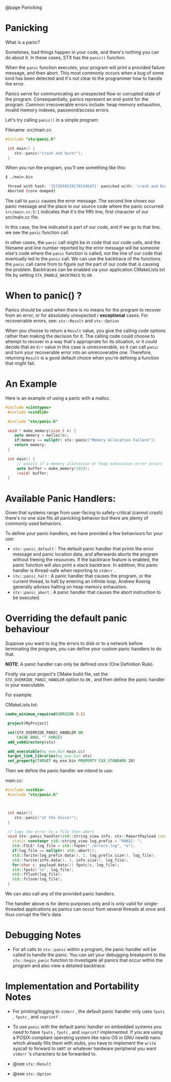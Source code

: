 @page Panicking

# Panicking

What is a panic?

Sometimes, bad things happen in your code, and there's nothing you can do about it. In these cases, STX has the `panic()` function.

When the `panic` function executes, your program will print a provided failure message, and then abort. This most commonly occurs when a bug of some kind has been detected and it's not clear to the programmer how to handle the error.

Panics serve for communicating an unexpected flow or corrupted state of the program. Consequentially, panics represent an end-point for the program. Common irrecoverable errors include: heap memory exhaustion, invalid memory indexes, password/access errors.

Let's try calling `panic()` in a simple program:

Filename: src/main.cc

```cpp
#include "stx/panic.h"

 int main() {
    stx::panic("crash and burn!");
 }
```

When you run the program, you'll see something like this:

```sh
$ ./main.bin

 thread with hash: '15729502191765196471' panicked with: 'crash and burn!' at function: 'main' [src/main.cc:5:1]
 Aborted (core dumped)
```

The call to `panic` causes the error message. The second line shows our panic message and the place in our source code where the panic occurred: `src/main.cc:5:1` indicates that it's the fifth line, first character of our src/main.cc file.

In this case, the line indicated is part of our code, and if we go to that line, we see the `panic` function call.

In other cases, the `panic` call might be in code that our code calls, and the filename and line number reported by the error message will be someone else's code where the `panic` function is called, not the line of our code that eventually led to the `panic` call. We can use the backtrace of the functions the `panic` call came from to figure out the part of our code that is causing the problem. Backtraces can be enabled via your application CMakeLists.txt file by setting `STX_ENABLE_BACKTRACE` to `ON` .

# When to panic() ?

Panics should be used when there is no means for the program to recover from an error, or for absolutely unexpected / **exceptional** cases. For recoverrable errors, see: `stx::Result` and `stx::Option`

When you choose to return a `Result` value, you give the calling code options rather than making the decision for it. The calling code could choose to attempt to recover in a way that's appropriate for its situation, or it could decide that an `Err` value in this case is unrecoverable, so it can call `panic` and turn your recoverable error into an unrecoverable one. Therefore, returning `Result` is a good default choice when you're defining a function that might fail.

# An Example

Here is an example of using a panic with a malloc.

```cpp
#include <cinttypes>
 #include <cstdlib>

 #include "stx/panic.h" 

 void * make_memory(size_t n) {
    auto memory = malloc(n);
    if(memory == nullptr) stx::panic("Memory Allocation Failure");
    return memory;
 }

 int main() {
     // panics if a memory allocation or heap exhaustion error occurs
     auto buffer = make_memory(1024);
     (void) buffer;
 }
```

# Available Panic Handlers:

Given that systems range from user-facing to safety-critical (cannot crash) there's no one size fits all panicking behavior but there are plenty of commonly used behaviors.

To define your panic handlers, we have provided a few behaviours for your use:

- `stx::panic_default` : The default panic handler that prints the error message and panic location data, and afterwards aborts the program without freeing the resources. If the backtrace feature is enabled, the panic function will also print a stack backtrace. In addition, this panic handler is thread-safe when reporting to `stderr` .
- `stx::panic_halt` : A panic handler that causes the program, or the current thread, to halt by entering an infinite loop, Andrew Koenig generally advises halting on heap memory exhaustion.
- `stx::panic_abort` : A panic handler that causes the abort instruction to be executed.

# Overriding the default panic behaviour

Suppose you want to log the errors to disk or to a network before terminating the program, you can define your custom panic handlers to do that.

**NOTE**: A panic handler can only be defined once (One Definition Rule).

Firstly via your project's CMake build file, set the `STX_OVERRIDE_PANIC_HANDLER` option to `ON` , and then define the panic handler in your executable.

For example:

CMakeLists.txt:

```cmake
cmake_minimum_required(VERSION 3.1)

 project(MyProject)

 set(STX_OVERRIDE_PANIC_HANDLER ON 
     CACHE BOOL "" FORCE)
 add_subdirectory(stx)

 add_executable(my_exe.bin main.cc)
 target_link_libraries(my_exe.bin stx)
 set_property(TARGET my_exe.bin PROPERTY CXX_STANDARD 20)
```

Then we define the panic handler we intend to use:

main.cc:

```cpp
#include <cstdio>
 #include "stx/panic.h"



 int main(){
    stx::panic("at the disco!");
 }

 // logs the error to a file then abort
 void stx::panic_handler(std::string_view info, stx::ReportPayload const& payload, stx::SourceLocation location) {
   static constexpr std::string_view log_prefix = "PANIC: ";
   std::FILE* log_file = std::fopen("./errors.log", "a");
   if(log_file == nullptr) std::abort();
   std::fwrite(log_prefix.data(), 1, log_prefix.size(), log_file);
   std::fwrite(info.data(), 1, info.size(), log_file);
   for(char c: payload.data()) fputc(c, log_file);
   std::fputc('\n', log_file);
   std::fflush(log_file);
   std::fclose(log_file);
 }
```

We can also call any of the provided panic handlers.

The handler above is for demo purposes only and is only valid for single-threaded applications as panics can occur from several threads at once and thus corrupt the file's data.

# Debugging Notes

- For all calls to `stx::panic` within a program, the panic handler will be called to handle the panic. You can set your debugging breakpoint to the `stx::begin_panic` function to investigate all panics that occur within the program and also view a detailed backtrace.

# Implementation and Portability Notes

- For printing/logging to `stderr` , the default panic handler only uses `fputs` , `fputc` , and `snprintf` .

- To use `panic` with the default panic handler on embedded systems you need to have `fputs` , `fputc` , and `snprintf` implemented. If you are using a POSIX-compliant operating system like nano OS in GNU newlib nano which already fills them with stubs, you have to implement the `write` syscall to forward to `UART` or whatever hardware peripheral you want `stderr` 's characters to be forwarded to.

- @see `stx::Result`

- @see `stx::Option`
